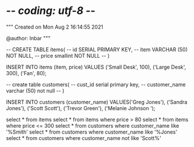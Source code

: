 # -*- coding: utf-8 -*-
"""
Created on Mon Aug  2 16:14:55 2021

@author: Inbar
"""

-- CREATE TABLE items(
--  id SERIAL PRIMARY KEY,
--  item VARCHAR (50) NOT NULL,
--  price smallint NOT NULL
-- )

INSERT INTO items (item, price)
VALUES
('Small Desk', 100),
('Large Desk', 300),
('Fan', 80);

-- create table customers(
-- cust_id serial primary key,
-- customer_name varchar (50) not null
-- )


INSERT INTO customers (customer_name)
VALUES('Greg Jones'), ('Sandra Jones'), ('Scott Scott'), ('Trevor Green'), ('Melanie Johnson
');

select * from items
select * from items where price > 80
select * from items where price <= 300
select * from customers where customer_name like '%Smith'
select * from customers where customer_name like '%Jones'
select * from customers where customer_name not like 'Scott%'
